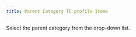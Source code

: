 ```yaml
---
title: Parent Category TC profile Items
---
```



Select the parent category from the drop-down list.
